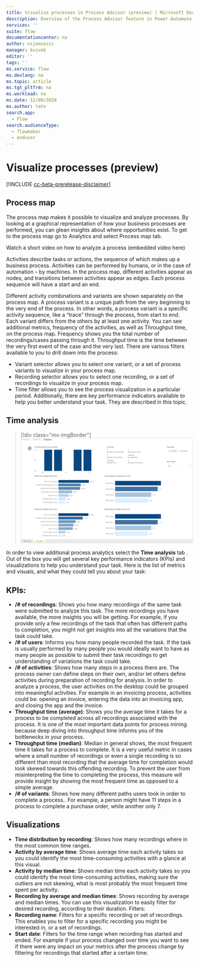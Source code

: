 ```yaml
---
title: Visualize processes in Process Advisor (preview) | Microsoft Docs
description: Overview of the Process Advisor feature in Power Automate.
services: ''
suite: flow
documentationcenter: na
author: nijemcevic 
manager: kvivek
editor: ''
tags: ''
ms.service: flow
ms.devlang: na
ms.topic: article
ms.tgt_pltfrm: na
ms.workload: na
ms.date: 12/09/2020
ms.author: tatn
search.app: 
  - Flow
search.audienceType: 
  - flowmaker
  - enduser
---
```

# Visualize processes (preview)

[!INCLUDE [cc-beta-prerelease-disclaimer](includes/cc-beta-prerelease-disclaimer.md)]

## Process map

The process map makes it possible to visualize and analyze processes. By looking at a graphical representation of how your business processes are performed, you can glean insights about where opportunities exist.  To get to the process map go to Analytics and select Process map tab.

Watch a short video on how to analyze a process (embedded video here)

Activities describe tasks or actions, the sequence of which makes up a business process. Activities can be performed by humans, or in the case of automation – by machines. In the process map, different activities appear as nodes, and transitions between activities appear as edges.  Each process sequence will have a start and an end.

Different activity combinations and variants are shown separately on the process map. A process variant is a unique path from the very beginning to the very end of the process. In other words, a process variant is a specific activity sequence, like a “trace” through the process, from start to end. Each variant differs from the others by at least one activity.
You can see additional metrics, frequency of the activities, as well as Throughput time, on the process map.
Frequency shows you the total number of recordings/cases passing through it.  Throughput time is the time between the very first event of the case and the very last.
There are various filters available to you to drill down into the process:

- Variant selector allows you to select one variant, or a set of process variants to visualize in your process map.
- Recording selector allows you to select one recording, or a set of recordings to visualize in your process map.
- Time filter allows you to see the process visualization in a particular period.
Additionally, there are key performance indicators available to help you better understand your task. They are described in this topic.

## Time analysis

> [!div class="mx-imgBorder"]
> ![Analytics screen](media/process-advisor-visualize/analytics-screen.png "Modify the description")

 In order to view additional process analytics select the **Time analysis** tab . Out of the box you will get several key performance indicators (KPIs) and visualizations to help you understand your task. Here is the list of metrics and visuals, and what they could tell you about your task:

## KPIs:

- **/# of recordings**: Shows you how many recordings of the same task were submitted to analyze this task. The more recordings you have available, the more insights you will be getting. For example, if you provide only a few recordings of the task that often has different paths to completion, you might not get insights into all the variations that the task could take.
- **/# of users**: Informs you how many people recorded the task. If the task is usually performed by many people you would ideally want to have as many people as possible to submit their task recordings to get understanding of variations the task could take. 
- **/# of activities**: Shows how many steps in a process there are. The process owner can define steps on their own, and/or let others define activities during preparation of recording for analysis. In order to analyze a process, the user activities on the desktop could be grouped into meaningful activities. For example in an invoicing process, activities could be: opening an invoice, entering the data into an invoicing app, and closing the app and the invoice. 
- **Throughput time (average)**: Shows you the average time it takes for a process to be completed across all recordings associated with the process. It is one of the most important data points for process mining because deep diving into throughput time informs you of the bottlenecks in your process.
- **Throughput time (median)**: Median in general shows, the most frequent time it takes for a process to complete. It is a very useful metric in cases where a small number of recordings or even a single recording is so different than most recording that the average time for completion would look skewed towards this offending recording. To prevent the user from misinterpreting the time to completing the process, this measure will provide insight by showing the most frequent time as opposed to a simple average.
- **/# of variants**: Shows how many different paths users took in order to complete a process.. For example, a person might have 11 steps in a process to complete a purchase order, while another only 7.

## Visualizations

- **Time distribution by recording**: Shows how many recordings where in the most common time ranges.
- **Activity by average time**: Shows average time each activity takes so you could identify the most time-consuming activities with a glance at this visual.
- **Activity by median time**: Shows median time  each activity takes so you could identify the most time-consuming activities, making sure the outliers are not skewing, what is most probably the most frequent time spent per activity.
- **Recording by average and median times**: Shows recording by average and median times. You can use this visualization to easily filter for desired recording, according to their duration. Filters:
- **Recording name**: Filters for a specific recording or set of recordings. This enables you to filter for a specific recording you might be interested in, or a set of recordings.
- **Start date**: Filters for the time range when recording has started and ended. For example if your process changed over time you want to see if there were any impact on your metrics after the process change by filtering for recordings that started after a certain time.
